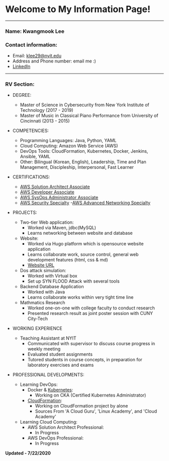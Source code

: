 # Welcome to My Information Page!

---
### Name: Kwangmook Lee
### Contact information:
- Email: klee29@nyit.edu
- Address and Phone number: email me :) 
- [LinkedIn](https://www.linkedin.com/in/kwangmook-lee-97867a14a/)

---

### RV Section: 
- DEGREE: 
  - Master of Science in Cybersecurity from New York Institute of Technology (2017 - 2019)
  - Master of Music in Classical Piano Performance from University of Cincinnati (2013 - 2015)

- COMPETENCIES:
  - Programming Languages: Java, Python, YAML
  - Cloud Computing: Amazon Web Service (AWS)
  - DevOps Tools: CloudFormation, Kubernetes, Docker, Jenkins, Ansible, YAML
  - Other: Bilingual (Korean, English), Leadership, Time and Plan Management, Discipleship, Interpersonal, Fast Learner

- CERTIFICATIONS:
  - [AWS Solution Architect Associate](https://github.com/klee29/whoami/blob/master/doc/AWS%20Certified%20Solutions%20Architect%20-%20Associate%20certificate.pdf)
  - [AWS Developer Associate](https://github.com/klee29/whoami/blob/master/doc/AWS%20Certified%20Developer%20-%20Associate%20certificate.pdf)
  - [AWS SysOps Administrator Associate](https://github.com/klee29/whoami/blob/master/doc/AWS%20Certified%20SysOps%20Administrator%20-%20Associate%20certificate.pdf)
  - [AWS Security Specialty](https://github.com/klee29/whoami/blob/master/doc/AWS%20Certified%20Security%20-%20Specialty%20certificate.pdf)
  -[AWS Advanced Networking Specialty]() 

- PROJECTS: 
  - Two-tier Web application:
    - Worked via Maven, jdbc(MySQL) 
    - Learns networking between website and database
  - Website:
    - Worked via Hugo platform which is opensource website application
    - Learns collaborate work, source control, general web development features (html, css & md)
    - [Website URL](https://lamp.soecs.nyit.edu)
  - Dos attack simulation:
    - Worked with Virtual box
    - Set up SYN FLOOD Attack with several tools 
  - Backend Database Application
    - Worked with Java 
    - Learns collaborate works within very tight time line
  - Mathmatics Research 
    - Worked one-on-one with college faculty to conduct research
    - Presented research result as joint poster session with CUNY City-Tech

- WORKING EXPERIENCE 
  - Teaching Assistant at NYIT 
    - Communicated with supervisor to discuss course progress in weekly meeting
    - Evaluated student assignments
    - Tutored students in course concepts, in preparation for laboratory exercises and exams

- PROFESSIONAL DEVELOPMENTS:
  - Learning DevOps:
    - Docker & [Kubernetes](https://github.com/klee29/ckaplayground):
      - Working on CKA (Certified Kubernetes Administrator) 
    - [CloudFormation](https://github.com/klee29/cfn):
      - Working on CloudFormation project by alone 
      - Sources From 'A Cloud Guru', 'Linux Academy', and 'Cloud Academy' 
  - Learning Cloud Computing:
    - AWS Solution Architect Professional:
      - In Progress
    - AWS DevOps Professional:
      - In Progress


        



**Updated - 7/22/2020**